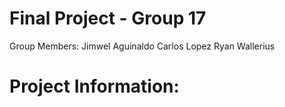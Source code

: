 # Final Project - Group 17
Group Members:
Jimwel Aguinaldo
Carlos Lopez 
Ryan Wallerius 
 
 
 # Project Information:
 
